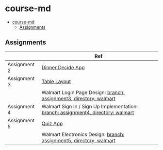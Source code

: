 # course-md

- [course-md](#course-md)
  - [Assignments](#assignments)

## Assignments

|              | Ref        |
|--------------|------------|
| Assignment 2 | [Dinner Decide App](./assignment2/) |
| Assignment 3 | [Table Layout](./Ass3TableLayout/) |
|              | Walmart Login Page Design: [branch: assignment3, directory: walmart](https://github.com/byam/course-md/tree/assignment3/walmart) |
| Assignment 4 | Walmart Sign In / Sign Up Implementation: [branch: assignment4, directory: walmart](https://github.com/byam/course-md/tree/assignment4/walmart) |
| Assignment 5 | [Quiz App](./assignment5/) |
|              | Walmart Electronics Design: [branch: assignment5, directory: walmart](https://github.com/byam/course-md/tree/assignment5/walmart) |

